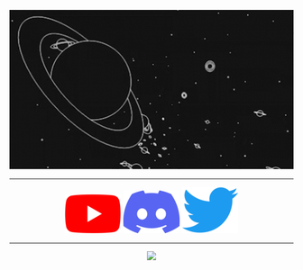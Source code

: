 <p align="center">
  <img src="assets/dark.gif" width="1000">
</p>

----------
  
<p align="center">
  <a href="https://youtube.com/landee" target="_blank"><img src='assets/youtube.png'></a>
  <a href="https://discord.gg/GGyRPye" target="_blank"><img src='assets/discord.png'></a>
  <a href="https://twitter.com/lande_int" target="_blank"><img src='assets/twitter.png'></a>
</p>

----------
  
<p align="center">
 <img src="https://github-readme-stats.vercel.app/api/top-langs/?username=Laande&theme=dark">
</p>

